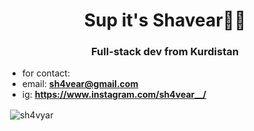 <h1 align="center">Sup it's Shavear👨‍💻</h1>
<h3 align="center">Full-stack dev from Kurdistan</h3>

- for contact:
- email: **sh4vear@gmail.com**
- ig: **https://www.instagram.com/sh4vear__/**

<p>&nbsp;<img align="center" src="https://github-readme-stats.vercel.app/api?username=sh4vyar&show_icons=true&locale=en" alt="sh4vyar" /></p>

